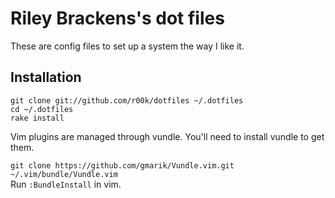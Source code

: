 # Riley Brackens's dot files

These are config files to set up a system the way I like it.

## Installation

  `git clone git://github.com/r00k/dotfiles ~/.dotfiles`  
  `cd ~/.dotfiles`  
  `rake install`

  Vim plugins are managed through vundle. You'll need to install vundle to get them.

  `git clone https://github.com/gmarik/Vundle.vim.git ~/.vim/bundle/Vundle.vim`  
  Run `:BundleInstall` in vim.
